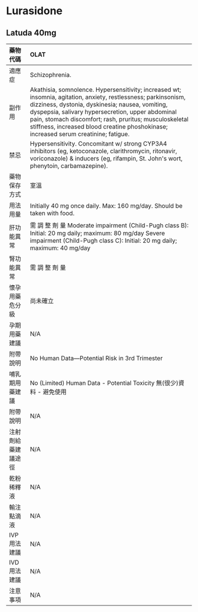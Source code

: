 # Lurasidone

## Latuda 40mg

| 藥物代碼 | OLAT |
| :--- | :--- |
| 適應症 | Schizophrenia. |
| 副作用 | Akathisia, somnolence. Hypersensitivity; increased wt; insomnia, agitation, anxiety, restlessness; parkinsonism, dizziness, dystonia, dyskinesia; nausea, vomiting, dyspepsia, salivary hypersecretion, upper abdominal pain, stomach discomfort; rash, pruritus; musculoskeletal stiffness, increased blood creatine phoshokinase; increased serum creatinine; fatigue. |
| 禁忌 | Hypersensitivity. Concomitant w/ strong CYP3A4 inhibitors \(eg, ketoconazole, clarithromycin, ritonavir, voriconazole\) & inducers \(eg, rifampin, St. John's wort, phenytoin, carbamazepine\). |
| 藥物保存方式 | 室溫 |
| 用法用量 | Initially 40 mg once daily. Max: 160 mg/day. Should be taken with food. |
| 肝功能異常 | 需 調 整 劑 量  Moderate impairment \(Child-Pugh class B\): Initial: 20 mg daily; maximum: 80 mg/day Severe impairment \(Child-Pugh class C\): Initial: 20 mg daily; maximum: 40 mg/day |
| 腎功能異常 | 需 調 整 劑 量 |
| 懷孕用藥危分級 | 尚未確立 |
| 孕期用藥建議 | N/A |
| 附帶說明 | No Human Data—Potential Risk in 3rd Trimester |
| 哺乳期用藥建議 | No \(Limited\) Human Data - Potential Toxicity 無\(很少\)資料 - 避免使用 |
| 附帶說明 | N/A |
| 注射劑給藥建議途徑 | N/A |
| 乾粉稀釋液 | N/A |
| 輸注點滴液 | N/A |
| IVP 用法建議 | N/A |
| IVD 用法建議 | N/A |
| 注意事項 | N/A |

